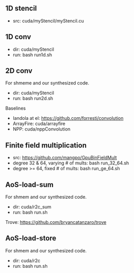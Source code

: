 1D stencil
----------
* src: cuda/myStencil/myStencil.cu

1D conv
-------
* dir: cuda/myStencil
* run: bash run1d.sh

2D conv
-------
For shmeme and our synthesized code.
* dir: cuda/myStencil
* run: bash run2d.sh

Baselines
* Iandola at el: https://github.com/forresti/convolution
* ArrayFire: cuda/arrayfire
* NPP: cuda/nppConvolution

Finite field multiplication
---------------------------
* src: https://github.com/mangpo/GpuBinFieldMult
* degree 32 & 64, varying # of mults: bash run_32_64.sh
* degree >= 64, fixed # of mults:     bash run_ge_64.sh

AoS-load-sum
------------
For shmem and our synthesized code.
* dir: cuda/r2c_sum
* run: bash run.sh

Trove: https://github.com/bryancatanzaro/trove

AoS-load-store
--------------
For shmem and our synthesized code.
* dir: cuda/r2c
* run: bash run.sh
